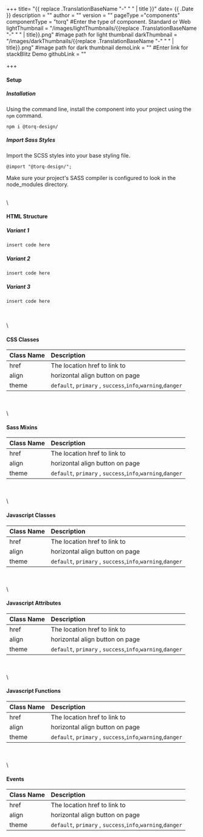 +++
title= "{{ replace .TranslationBaseName "-" " " | title }}"
date= {{ .Date }}
description = ""
author = ""
version = ""
pageType ="components"
componentType = "torq" #Enter the type of component. Standard or Web
lightThumbnail = "/images/lightThumbnails/{{replace .TranslationBaseName "-" " " | title}}.png"    #image path for light thumbnail
darkThumbnail = "/images/darkThumbnails/{{replace .TranslationBaseName "-" " " | title}}.png"     #image path for dark thumbnail 
demoLink = "" #Enter link for stackBlitz Demo
githubLink = ""

+++



#### Setup

##### Installation
Using the command line, install the component into your project using the `npm` command.
    
    npm i @torq-design/


##### Import Sass Styles
Import the SCSS styles into your base styling file.

    @import "@torq-design/";

Make sure your project's SASS compiler is configured to look in the node_modules directory.

\
\
#### HTML Structure 
##### Variant 1

    insert code here


##### Variant 2

    insert code here


##### Variant 3

    insert code here

\
\
\

#### CSS Classes

| Class Name |  Description |
|:--|:--|
| href | The location href to link to |
| align |  horizontal align button on page |
| theme | `default`, `primary` , `success`,`info`,`warning`,`danger` |

\
\
\

#### Sass Mixins

| Class Name |  Description |
|:--|:--|
| href | The location href to link to |
| align |  horizontal align button on page |
| theme | `default`, `primary` , `success`,`info`,`warning`,`danger` |

\
\
\

#### Javascript Classes

| Class Name |  Description |
|:--|:--|
| href | The location href to link to |
| align |  horizontal align button on page |
| theme | `default`, `primary` , `success`,`info`,`warning`,`danger` |

\
\
\

#### Javascript Attributes

| Class Name |  Description |
|:--|:--|
| href | The location href to link to |
| align |  horizontal align button on page |
| theme | `default`, `primary` , `success`,`info`,`warning`,`danger` |

\
\
\

#### Javascript Functions

| Class Name |  Description |
|:--|:--|
| href | The location href to link to |
| align |  horizontal align button on page |
| theme | `default`, `primary` , `success`,`info`,`warning`,`danger` |

\
\
\

#### Events
| Class Name |  Description |
|:--|:--|
| href | The location href to link to |
| align |  horizontal align button on page |
| theme | `default`, `primary` , `success`,`info`,`warning`,`danger` |
